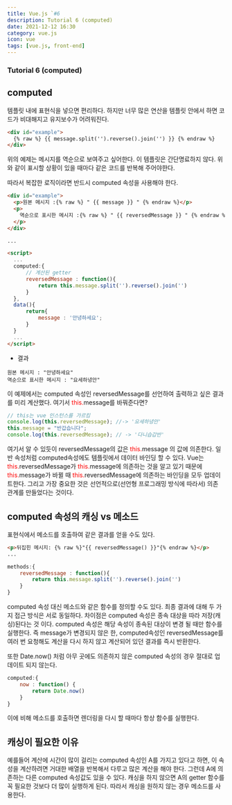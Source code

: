 ```yaml
---
title: Vue.js `#6
description: Tutorial 6 (computed)
date: 2021-12-12 16:30
category: vue.js
icon: vue
tags: [vue.js, front-end]
---
```


### Tutorial 6 (computed)

## computed

<!-- 
vue : <span class="code-variable">vue</span>
computed : <span class="code-variable">computed</span>
this. : <span class="code-variable"><span style="color:red">this.</span>message</span>

-->

템플릿 내에 표현식을 넣으면 편리하다. 하지만 너무 많은 연산을 템플릿 안에서 하면 코드가 비대해지고 유지보수가 어려워진다.

```html
<div id="example">
  {% raw %} {{ message.split('').reverse().join('') }} {% endraw %}
</div>
```

위의 예제는 메시지를 역순으로 보여주고 싶어한다. 이 템플릿은 간단명료하지 않다.
위와 같이 표시할 상황이 있을 때마다 같은 코드를 반복해 주어야한다.

따라서 복잡한 로직이라면 반드시 <span class="code-variable">computed</span> 속성을 사용해야 한다.

```html
<div id="example">
  <p>원본 메시지 :{% raw %} " {{ message }} " {% endraw %}</p>
  <p>
    역순으로 표시한 메시지 :{% raw %} " {{ reversedMessage }} " {% endraw %}
  </p>
</div>

...

<script>
  ...
  computed:{
      // 계산된 getter
      reversedMessage : function(){
          return this.message.split('').reverse().join('')
      }
  },
  data(){
      return{
          message : '안녕하세요';
      }
  }
  ...
</script>
```

- 결과

```
원본 메시지 : "안녕하세요"
역순으로 표시한 메시지 : "요세하녕안"
```

이 예제에서는 <span class="code-variable">computed</span> 속성인 <span class="code-variable">reversedMessage</span>를 선언하여 출력하고 싶은 결과를 미리 계산했다.
여기서 <span class="code-variable"><span style="color:red">this.</span>message</span>를 바꿔준다면?

```js
// this는 vue 인스턴스를 가르킴
console.log(this.reversedMessage); //-> '요세하녕안'
this.message = "반갑습니다";
console.log(this.reversedMessage); // -> '다니습갑반'
```

여기서 알 수 있듯이 <span class="code-variable">reversedMessage</span>의 값은 <span class="code-variable"><span style="color:red">this.</span>message</span> 의 값에 의존한다. 
일반 속성처럼 <span class="code-variable">computed</span>속성에도 템플릿에서 데이터 바인딩 할 수 있다. 
<span class="code-variable">Vue</span>는 
<span class="code-variable"><span style="color:red">this.</span>reversedMessage</span>가
<span class="code-variable"><span style="color:red">this.</span>message</span>에 의존하는 것을 알고 있기 때문에 <span class="code-variable"><span style="color:red">this.</span>message</span>가 바뀔 때 
<span class="code-variable"><span style="color:red">this.</span>reversedMessage</span>에 의존하는 바인딩을 모두 업데이트한다. 
그리고 가장 중요한 것은 선언적으로(선언형 프로그래밍 방식에 따라서) 의존 관계를 만들었다는 것이다.

## computed 속성의 캐싱 vs 메소드

표현식에서 메소드를 호출하여 같은 결과를 얻을 수도 있다.

```html
<p>뒤집힌 메시지: {% raw %}"{{ reversedMessage() }}"{% endraw %}</p>
...
```

```js
methods:{
    reversedMessage : function(){
        return this.message.split('').reverse().join('')
    }
}
```

<span class="code-variable">computed</span> 속성 대신 메소드와 같은 함수를 정의할 수도 있다. 최종 결과에 대해 두 가지 접근 방식은 서로 동일하다. 차이점은 <span class="code-variable">computed</span> 속성은 종속 대상을 따라 저장(캐싱)된다는 것 이다. <span class="code-variable">computed</span> 속성은 해당 속성이 종속된 대상이 변경 될 때만 함수를 실행한다. 즉 <span class="code-variable">message</span>가 변경되지 않은 한, <span class="code-variable">computed</span>속성인 <span class="code-variable">reversedMessage</span>를 여러 번 요청해도 계산을 다시 하지 않고 계산되어 있던 결과를 즉시 반환한다.

또한 <span class="code-variable">Date.now()</span> 처럼 아무 곳에도 의존하지 않은 <span class="code-variable">computed</span> 속성의 경우 절대로 업데이트 되지 않는다.

```js
computed:{
    now : function() {
        return Date.now()
    }
}
```

이에 비해 메소드를 호출하면 렌더링을 다시 할 때마다 항상 함수를 실행한다.

## 캐싱이 필요한 이유

예를들어 계산에 시간이 많이 걸리는 <span class="code-variable">computed</span> 속성인 A를 가지고 있다고 하면, 이 속성을 계산하려면 거대한 배열을 반복해서 다루고 많은 계산을 해야 한다. 그런데 A에 의존하는 다른 <span class="code-variable">computed</span> 속성값도 있을 수 있다. 캐싱을 하지 않으면 A의 getter 함수를 꼭 필요한 것보다 더 많이 실행하게 된다. 따라서 캐싱을 원하지 않는 경우 메소드를 사용한다.
